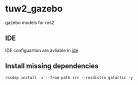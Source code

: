 # tuw2_gazebo
gazebo models for ros2

## IDE
IDE configuartion are avliable in [ide](ide)

## Install missing dependencies
`rosdep install -i --from-path src --rosdistro galactic -y`
